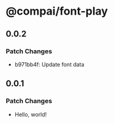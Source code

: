# @compai/font-play

## 0.0.2

### Patch Changes

- b971bb4f: Update font data

## 0.0.1

### Patch Changes

- Hello, world!
